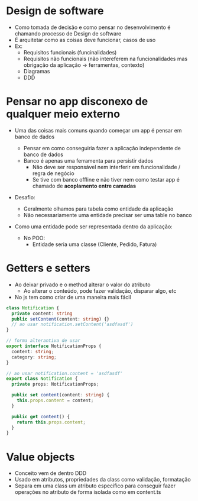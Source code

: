 # Design de software
- Como tomada de decisão e como pensar no desenvolvimento é chamando processo de Design de software
- É arquitetar como as coisas deve funcionar, casos de uso
- Ex:
    - Requisitos funcionais (funcinalidades)
    - Requisitos não funcionais (não intereferem na funcionalidades mas obrigação da aplicação -> ferramentas, contexto)
    - Diagramas
    - DDD

# Pensar no app disconexo de qualquer meio externo
- Uma das coisas mais comuns quando começar um app é pensar em banco de dados
    - Pensar em como conseguiria fazer a aplicação independente de banco de dados
    - Banco é apenas uma ferramenta para persistir dados
        - Não deve ser responsável nem interferir em funcionalidade / regra de negócio
        - Se tive com banco offline e não tiver nem como testar app é chamado de **acoplamento entre camadas**

- Desafio:
    - Geralmente olhamos para tabela como entidade da aplicação
    - Não necessariamente uma entidade precisar ser uma table no banco
- Como uma entidade pode ser representada dentro da aplicação:
    - No POO:
        - Entidade seria uma classe (Cliente, Pedido, Fatura)

# Getters e setters
- Ao deixar privado e o method alterar o valor do atributo
    - Ao alterar o conteúdo, pode fazer validação, disparar algo, etc
- No js tem como criar de uma maneira mais fácil
```ts
class Notification {
  private content: string
  public setContent(content: string) {}
  // ao usar notification.setContent('asdfasdf')
}

// forma alterantiva de usar
export interface NotificationProps {
  content: string;
  category: string;
}

// ao usar notification.content = 'asdfasdf'
export class Notification {
  private props: NotificationProps;

  public set content(content: string) {
    this.props.content = content;
  }

  public get content() {
    return this.props.content;
  }
}
```

# Value objects
- Conceito vem de dentro DDD
- Usado em atributos, propriedades da class como validação, formatação
- Separa em uma class um atributo especifico para conseguir fazer operações no atributo de forma isolada como em content.ts